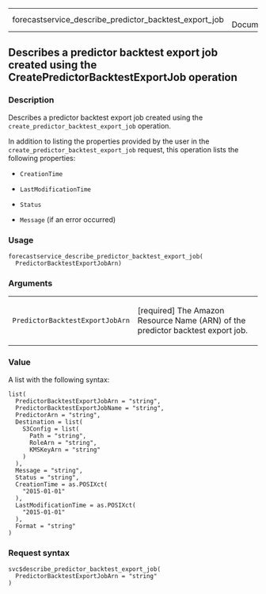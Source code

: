 <table style="width: 100%;">
<tbody>
<tr class="odd">
<td>forecastservice_describe_predictor_backtest_export_job</td>
<td style="text-align: right;">R Documentation</td>
</tr>
</tbody>
</table>

## Describes a predictor backtest export job created using the CreatePredictorBacktestExportJob operation

### Description

Describes a predictor backtest export job created using the
`create_predictor_backtest_export_job` operation.

In addition to listing the properties provided by the user in the
`create_predictor_backtest_export_job` request, this operation lists the
following properties:

-   `CreationTime`

-   `LastModificationTime`

-   `Status`

-   `Message` (if an error occurred)

### Usage

    forecastservice_describe_predictor_backtest_export_job(
      PredictorBacktestExportJobArn)

### Arguments

<table>
<colgroup>
<col style="width: 35%" />
<col style="width: 65%" />
</colgroup>
<tbody>
<tr class="odd">
<td><code
id="forecastservice_describe_predictor_backtest_export_job_:_PredictorBacktestExportJobArn">PredictorBacktestExportJobArn</code></td>
<td><p>[required] The Amazon Resource Name (ARN) of the predictor
backtest export job.</p></td>
</tr>
</tbody>
</table>

### Value

A list with the following syntax:

    list(
      PredictorBacktestExportJobArn = "string",
      PredictorBacktestExportJobName = "string",
      PredictorArn = "string",
      Destination = list(
        S3Config = list(
          Path = "string",
          RoleArn = "string",
          KMSKeyArn = "string"
        )
      ),
      Message = "string",
      Status = "string",
      CreationTime = as.POSIXct(
        "2015-01-01"
      ),
      LastModificationTime = as.POSIXct(
        "2015-01-01"
      ),
      Format = "string"
    )

### Request syntax

    svc$describe_predictor_backtest_export_job(
      PredictorBacktestExportJobArn = "string"
    )
